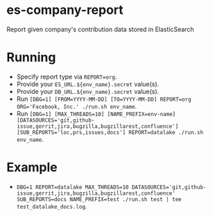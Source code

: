 # es-company-report

Report given company's contribution data stored in ElasticSearch

# Running

- Specify report type via `REPORT=org`.
- Provide your `ES_URL.${env_name}.secret` value(s).
- Provide your `DB_URL.${env_name}.secret` value(s).
- Run `[DBG=1] [FROM=YYYY-MM-DD] [TO=YYYY-MM-DD] REPORT=org ORG='Facebook, Inc.' ./run.sh env_name`.
- Run `[DBG=1] [MAX_THREADS=10] [NAME_PREFIX=env-name] [DATASOURCES='git,github-issue,gerrit,jira,bugzilla,bugzillarest,confluence'] [SUB_REPORTS='loc,prs,issues,docs'] REPORT=datalake ./run.sh env_name`.

# Example

- `DBG=1 REPORT=datalake MAX_THREADS=10 DATASOURCES='git,github-issue,gerrit,jira,bugzilla,bugzillarest,confluence' SUB_REPORTS=docs NAME_PREFIX=test ./run.sh test | tee test_datalake_docs.log`.
